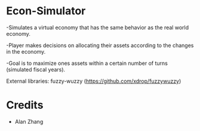 # Econ-Simulator
-Simulates a virtual economy that has the same behavior as the real world economy.

-Player makes decisions on allocating their assets according to the changes in the economy.

-Goal is to maximize ones assets within a certain number of turns (simulated fiscal years).

External libraries: fuzzy-wuzzy (https://github.com/xdrop/fuzzywuzzy)

# Credits
- Alan Zhang
